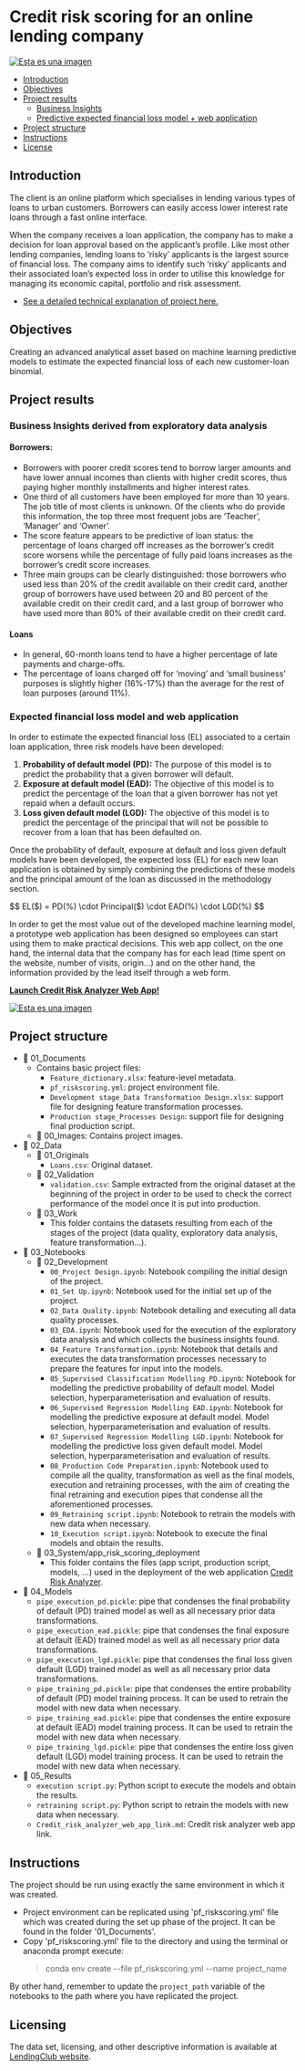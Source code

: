 # Credit risk scoring for an online lending company

[![Esta es una imagen](/01_Documents/00_Images/webapp2.png)](https://03-notebooks03-systemapp-risk-scoring-deploymentapp-ri-cv1jfo.streamlitapp.com/)

- [Introduction](#introduction)
- [Objectives](#objectives)
- [Project results](#project-results)
    - [Business Insights](#business-insights)
    - [Predictive expected financial loss model + web application](#expected-loss-model)
- [Project structure](#project-structure)
- [Instructions](#instructions)
- [License](#licensing)

## Introduction <a name="introduction"></a>
The client is an online platform which specialises in lending various types of loans to urban customers. Borrowers can easily access lower interest rate loans through a fast online interface.

When the company receives a loan application, the company has to make a decision for loan approval based on the applicant’s profile. Like most other lending companies, lending loans to ‘risky’ applicants is the largest source of financial loss. The company aims to identify such ‘risky’ applicants and their associated loan’s expected loss in order to utilise this knowledge for managing its economic capital, portfolio and risk assessment.

- [See a detailed technical explanation of project here.](https://pedrocorma.github.io/project/1riskscoring/)

## Objectives <a name="objectives"></a>
Creating an advanced analytical asset based on machine learning predictive models to estimate the expected financial loss of each new customer-loan binomial.

## Project results  <a name="project-results"></a>
### Business Insights derived from exploratory data analysis <a name="business-insights"></a>
#### Borrowers:
- Borrowers with poorer credit scores tend to borrow larger amounts and have lower annual incomes than clients with higher credit scores, thus paying higher monthly installments and higher interest rates.
- One third of all customers have been employed for more than 10 years. The job title of most clients is unknown. Of the clients who do provide this information, the top three most frequent jobs are ‘Teacher’, ‘Manager’ and ‘Owner’.
- The score feature appears to be predictive of loan status: the percentage of loans charged off increases as the borrower’s credit score worsens while the percentage of fully paid loans increases as the borrower’s credit score increases.
- Three main groups can be clearly distinguished: those borrowers who used less than 20% of the credit available on their credit card, another group of borrowers have used between 20 and 80 percent of the available credit on their credit card, and a last group of borrower who have used more than 80% of their available credit on their credit card.
#### Loans
- In general, 60-month loans tend to have a higher percentage of late payments and charge-offs.
- The percentage of loans charged off for ‘moving’ and ‘small business’ purposes is slightly higher (16%-17%) than the average for the rest of loan purposes (around 11%).

### Expected financial loss model and web application <a name="expected-loss-model"></a>
In order to estimate the expected financial loss (EL) associated to a certain loan application, three risk models have been developed:
1. **Probability of default model (PD):** The purpose of this model is to predict the probability that a given borrower will default.
2. **Exposure at default model (EAD):** The objective of this model is to predict the percentage of the loan that a given borrower has not yet repaid when a default occurs.
3. **Loss given default model (LGD):** The objective of this model is to predict the percentage of the principal that will not be possible to recover from a loan that has been defaulted on.

Once the probability of default, exposure at default and loss given default models have been developed, the expected loss (EL) for each new loan application is obtained by simply combining the predictions of these models and the principal amount of the loan as discussed in the methodology section.

$$ EL(\$) = PD\(\%\) \cdot Principal($) \cdot EAD(\%) \cdot LGD(\%) $$

In order to get the most value out of the developed machine learning model, a prototype web application has been designed so employees can start using them to make practical decisions. This web app collect, on the one hand, the internal data that the company has for each lead (time spent on the website, number of visits, origin…) and on the other hand, the information provided by the lead itself through a web form.

[**Launch Credit Risk Analyzer Web App!**](https://03-notebooks03-systemapp-risk-scoring-deploymentapp-ri-cv1jfo.streamlitapp.com/)

[![Esta es una imagen](/01_Documents/00_Images/webapp1.png)](https://03-notebooks03-systemapp-risk-scoring-deploymentapp-ri-cv1jfo.streamlitapp.com/)

## Project structure <a name="project-structure"></a>
- :file_folder: 01_Documents
  - Contains basic project files:
    - `Feature_dictionary.xlsx`: feature-level metadata.
    - `pf_riskscoring.yml`: project environment file.
    - `Development stage_Data Transformation Design.xlsx`: support file for designing feature transformation processes.
    - `Production stage_Processes Design`: support file for designing final production script.
  - :file_folder: 00_Images: Contains project images.
- :file_folder: 02_Data
  - :file_folder: 01_Originals
    - `Loans.csv`: Original dataset.
  - :file_folder: 02_Validation
    - `validation.csv`: Sample extracted from the original dataset at the beginning of the project in order to be used to check the correct performance of the model once it is put into production.
  - :file_folder: 03_Work
    - This folder contains the datasets resulting from each of the stages of the project (data quality, exploratory data analysis, feature transformation...).
- :file_folder: 03_Notebooks
  - :file_folder: 02_Development
    - `00_Project Design.ipynb`: Notebook compiling the initial design of the project.
    - `01_Set Up.ipynb`: Notebook used for the initial set up of the project.
    - `02_Data Quality.ipynb`: Notebook detailing and executing all data quality processes.
    - `03_EDA.ipynb`: Notebook used for the execution of the exploratory data analysis and which collects the business insights found.
    - `04_Feature Transformation.ipynb`: Notebook that details and executes the data transformation processes necessary to prepare the features for input into the models.
    - `05_Supervised Classification Modelling PD.ipynb`: Notebook for modelling the predictive probability of default model. Model selection, hyperparameterisation and evaluation of results.
    - `06_Supervised Regression Modelling EAD.ipynb`: Notebook for modelling the predictive exposure at default model. Model selection, hyperparameterisation and evaluation of results.
    - `07_Supervised Regression Modelling LGD.ipynb`: Notebook for modelling the predictive loss given default model. Model selection, hyperparameterisation and evaluation of results.
    - `08_Production Code Preparation.ipynb`: Notebook used to compile all the quality, transformation as well as the final models, execution and retraining processes, with the aim of creating the final retraining and execution pipes that condense all the aforementioned processes.
    - `09_Retraining script.ipynb`: Notebook to retrain the models with new data when necessary.
    - `10_Execution script.ipynb`: Notebook to execute the final models and obtain the results.
  - :file_folder: 03_System/app_risk_scoring_deployment
    - This folder contains the files (app script, production script, models, ...) used in the deployment of the web application [Credit Risk Analyzer](https://03-notebooks03-systemapp-risk-scoring-deploymentapp-ri-cv1jfo.streamlitapp.com/).
- :file_folder: 04_Models
  - `pipe_execution_pd.pickle`: pipe that condenses the final probability of default (PD) trained model as well as all necessary prior data transformations.
  - `pipe_execution_ead.pickle`: pipe that condenses the final exposure at default (EAD) trained model as well as all necessary prior data transformations.
  - `pipe_execution_lgd.pickle`: pipe that condenses the final loss given default (LGD) trained model as well as all necessary prior data transformations.
  - `pipe_training_pd.pickle`:  pipe that condenses the entire probability of default (PD) model training process. It can be used to retrain the model with new data when necessary.
  - `pipe_training_ead.pickle`:  pipe that condenses the entire exposure at default (EAD) model training process. It can be used to retrain the model with new data when necessary.
  - `pipe_training_lgd.pickle`:  pipe that condenses the entire loss given default (LGD) model training process. It can be used to retrain the model with new data when necessary.
- :file_folder: 05_Results
  - `execution script.py`: Python script to execute the models and obtain the results.
  - `retraining script.py`: Python script to retrain the models with new data when necessary.
  - `Credit_risk_analyzer_web_app_link.md`: Credit risk analyzer web app link.

## Instructions  <a name="instructions"></a>
The project should be run using exactly the same environment in which it was created.

- Project environment can be replicated using 'pf_riskscoring.yml' file which was created during the set up phase of the project. It can be found in the folder '01_Documents'.
- Copy 'pf_riskscoring.yml' file to the directory and using the terminal or anaconda prompt execute:
    > conda env create --file pf_riskscoring.yml --name project_name

By other hand, remember to update the `project_path` variable of the notebooks to the path where you have replicated the project.

## Licensing <a name="licensing"></a>
The data set, licensing, and other descriptive information is available at [LendingClub website](https://www.lendingclub.com/).

